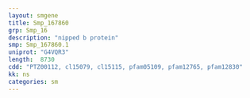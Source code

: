 ```yaml
---
layout: smgene
title: Smp_167860
grp: Smp_16
description: "nipped b protein"
smp: Smp_167860.1
uniprot: "G4VQR3"
length:  8730
cdd: "PTZ00112, cl15079, cl15115, pfam05109, pfam12765, pfam12830"
kk: ns
categories: sm
---
```

